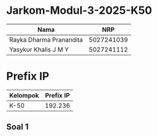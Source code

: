 # Jarkom-Modul-3-2025-K50    
| Nama                    | NRP        |
| ----------------------- | ---------- |
| Rayka Dharma Pranandita | 5027241039 |
| Yasykur Khalis J M Y    | 5027241112 |

# Prefix IP

| Kelompok | Prefix IP |
| -------- | --------- |
| K-50     | 192.236   |

## Soal 1
